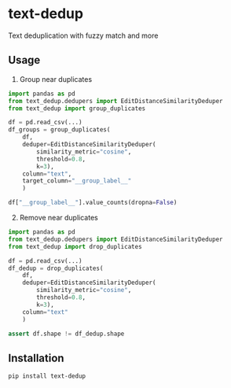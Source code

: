 # text-dedup
Text deduplication with fuzzy match and more

## Usage

1. Group near duplicates
```python
import pandas as pd
from text_dedup.dedupers import EditDistanceSimilarityDeduper
from text_dedup import group_duplicates

df = pd.read_csv(...)
df_groups = group_duplicates(
    df, 
    deduper=EditDistanceSimilarityDeduper(
        similarity_metric="cosine", 
        threshold=0.8, 
        k=3),
    column="text",
    target_column="__group_label__"
    )

df["__group_label__"].value_counts(dropna=False)
```

2. Remove near duplicates
```python
import pandas as pd
from text_dedup.dedupers import EditDistanceSimilarityDeduper
from text_dedup import drop_duplicates

df = pd.read_csv(...)
df_dedup = drop_duplicates(
    df, 
    deduper=EditDistanceSimilarityDeduper(
        similarity_metric="cosine", 
        threshold=0.8, 
        k=3),
    column="text"
    )

assert df.shape != df_dedup.shape
```

## Installation
```bash
pip install text-dedup
```